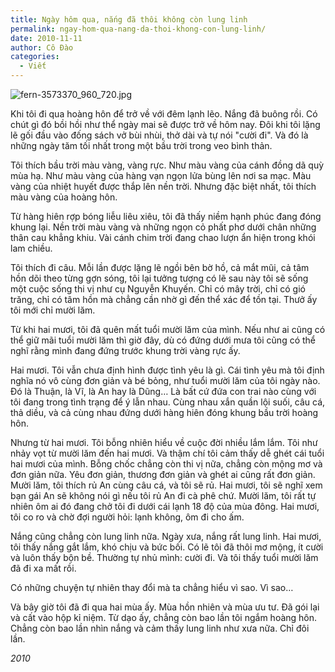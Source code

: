 ```yaml
---
title: Ngày hôm qua, nắng đã thôi không còn lung linh
permalink: ngay-hom-qua-nang-da-thoi-khong-con-lung-linh/
date: 2010-11-11
author: Cô Đào
categories:
  - Viết
---
```


![fern-3573370_960_720.jpg](/images/2fa0aa91-ba2d-4890-a136-eb130314e03a/fern-3573370_960_720.jpg)

Khi tôi đi qua hoàng hôn để trở về với đêm lạnh lẽo. Nắng đã buông rồi. Có chút gì đó bồi hồi như thể ngày mai sẽ được trở về hôm nay. Đôi khi tôi lặng lẽ gối đầu vào đống sách vở bùi nhùi, thở dài và tự nói "cười đi". Và đó là những ngày tăm tối nhất trong một bầu trời trong veo bình thản.

Tôi thích bầu trời màu vàng, vàng rực. Như màu vàng của cánh đồng dã quỳ mùa hạ. Như màu vàng của hàng vạn ngọn lửa bùng lên nơi sa mạc. Màu vàng của nhiệt huyết được thắp lên nền trời. Nhưng đặc biệt nhất, tôi thích màu vàng của hoàng hôn.

Từ hàng hiên rợp bóng liễu liêu xiêu, tôi đã thấy niềm hạnh phúc đang đóng khung lại. Nền trời màu vàng và những ngọn cỏ phất phơ dưới chân những thân cau khẳng khiu. Vài cánh chim trời đang chao lượn ẩn hiện trong khói lam chiều.

Tôi thích đi câu. Mỗi lần được lặng lẽ ngồi bên bờ hồ, cả mắt mũi, cả tâm hồn dõi theo từng gợn sóng, tôi lại tưởng tượng có lẽ sau này tôi sẽ sống một cuộc sống thi vị như cụ Nguyễn Khuyến. Chỉ có mây trời, chỉ có gió trăng, chỉ có tâm hồn mà chẳng cần nhờ gì đến thể xác để tồn tại. Thưở ấy tôi mới chỉ mười lăm.

Từ khi hai mươi, tôi đã quên mất tuổi mười lăm của mình. Nếu như ai cũng có thể giữ mãi tuổi mười lăm thì giờ đây, dù có đứng dưới mưa tôi cũng có thể nghĩ rằng mình đang đứng trước khung trời vàng rực ấy.

Hai mươi. Tôi vẫn chưa định hình được tình yêu là gì. Cái tình yêu mà tôi định nghĩa nó vô cùng đơn giản và bé bỏng, như tuổi mười lăm của tôi ngày nào. Đó là Thuận, là Vĩ, là An hay là Dũng… Là bất cứ đứa con trai nào cùng với tôi đang trong tình trạng để ý lẫn nhau. Cùng nhau xắn quần lội suối, câu cá, thả diều, và cả cùng nhau đứng dưới hàng hiên đóng khung bầu trời hoàng hôn.

Nhưng từ hai mươi. Tôi bỗng nhiên hiểu về cuộc đời nhiều lắm lắm. Tôi như nhảy vọt từ mười lăm đến hai mươi. Và thậm chí tôi cảm thấy dễ ghét cái tuổi hai mươi của mình. Bỗng chốc chẳng còn thi vị nữa, chẳng còn mộng mơ và đơn giản nữa. Yêu đơn giản, thương đơn giản và ghét ai cũng rất đơn giản. Mười lăm, tôi thích rủ An cùng câu cá, và tôi sẽ rủ. Hai mươi, tôi sẽ nghĩ xem bạn gái An sẽ không nói gì nếu tôi rủ An đi cà phê chứ. Mười lăm, tôi rất tự nhiên ôm ai đó đang chở tôi đi dưới cái lạnh 18 độ của mùa đông. Hai mươi, tôi co ro và chờ đợi người hỏi: lạnh không, ôm đi cho ấm.

Nắng cũng chẳng còn lung linh nữa. Ngày xưa, nắng rất lung linh. Hai mươi, tôi thấy nắng gắt lắm, khó chịu và bức bối. Có lẽ tôi đã thôi mơ mộng, ít cười và luôn thấy bộn bề. Thường tự nhủ mình: cười đi. Và tôi thấy tuổi mười lăm đã đi xa mất rồi.

Có những chuyện tự nhiên thay đổi mà ta chẳng hiểu vì sao. Vì sao…

Và bây giờ tôi đã đi qua hai mùa ấy. Mùa hồn nhiên và mùa ưu tư. Đã gói lại và cất vào hộp kỉ niệm. Từ dạo ấy, chẳng còn bao lần tôi ngắm hoàng hôn. Chẳng còn bao lần nhìn nắng và cảm thấy lung linh như xưa nữa. Chỉ đôi lần.

_2010_
